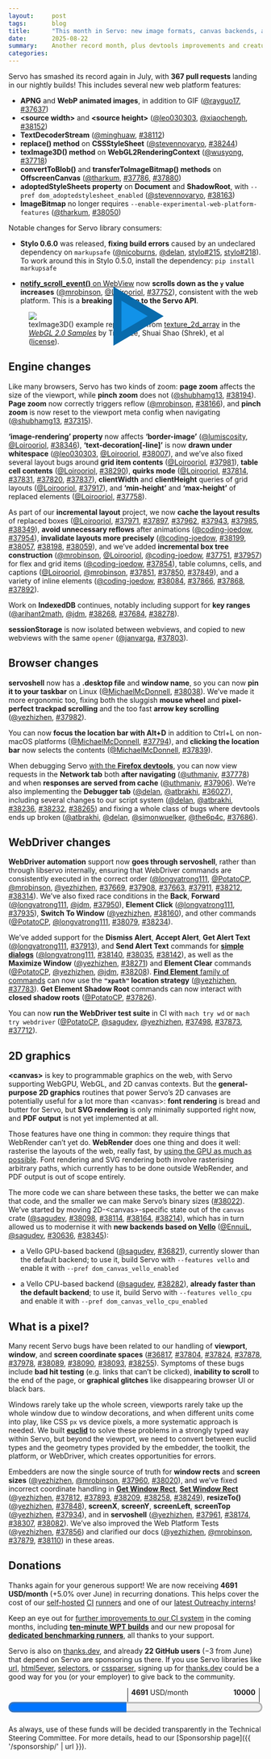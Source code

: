 ```yaml
---
layout:     post
tags:       blog
title:      "This month in Servo: new image formats, canvas backends, automation, and more!"
date:       2025-08-22
summary:    Another record month, plus devtools improvements and creature comforts for servoshell users.
categories:
---
```


Servo has smashed its record again in July, with **367 pull requests** landing in our nightly builds!
This includes several new web platform features:

- **APNG** and **WebP animated images**, in addition to GIF ([@rayguo17](https://github.com/rayguo17), [#37637](https://github.com/servo/servo/pull/37637))
- **&lt;source width>** and **&lt;source height>** ([@leo030303](https://github.com/leo030303), [@xiaochengh](https://github.com/xiaochengh), [#38152](https://github.com/servo/servo/pull/38152))
- **TextDecoderStream** ([@minghuaw](https://github.com/minghuaw), [#38112](https://github.com/servo/servo/pull/38112))
- **replace() method** on **CSSStyleSheet** ([@stevennovaryo](https://github.com/stevennovaryo), [#38244](https://github.com/servo/servo/pull/38244))
- **texImage3D() method** on **WebGL2RenderingContext** ([@wusyong](https://github.com/wusyong), [#37718](https://github.com/servo/servo/pull/37718))
- **convertToBlob()** and **transferToImageBitmap() methods** on **OffscreenCanvas** ([@tharkum](https://github.com/tharkum), [#37786](https://github.com/servo/servo/pull/37786), [#37880](https://github.com/servo/servo/pull/37880))
- **adoptedStyleSheets property** on **Document** and **ShadowRoot**, with `--pref dom_adoptedstylesheet_enabled` ([@stevennovaryo](https://github.com/stevennovaryo), [#38163](https://github.com/servo/servo/pull/38163))
- **ImageBitmap** no longer requires `--enable-experimental-web-platform-features` ([@tharkum](https://github.com/tharkum), [#38050](https://github.com/servo/servo/pull/38050))

Notable changes for Servo library consumers:

- **Stylo 0.6.0** was released, **fixing build errors** caused by an undeclared dependency on `markupsafe` ([@nicoburns](https://github.com/nicoburns), [@delan](https://github.com/delan), [stylo#215](https://github.com/servo/stylo/pull/215), [stylo#218](https://github.com/servo/stylo/issues/218)).
To work around this in Stylo 0.5.0, install the dependency: `pip install markupsafe`

- [**notify_scroll_event()** on WebView](https://doc.servo.org/servo/struct.WebView.html#method.notify_scroll_event) now **scrolls down as the `y` value increases** ([@mrobinson](https://github.com/mrobinson), [@Loirooriol](https://github.com/Loirooriol), [#37752](https://github.com/servo/servo/pull/37752)), consistent with the web platform.
This is a **breaking change to the Servo API**.

<figure>
  <details style="position:relative">
    <img src="{{ '/img/blog/2025-08-diffies.webp' | url }}" style="position:absolute;margin:0;inset:0;pointer-events:none" loading="lazy" alt="servoshell nightly showing the same things, but animated">
    <summary style="display:block"><img src="{{ '/img/blog/2025-08-diffies.jpg' | url }}" style="margin:0" loading="lazy"><div style="position:absolute;inset:0;display:flex;justify-content:center;align-items:center;color:#1192e8;font-size:7em;cursor:pointer;-webkit-text-stroke:1rem color-mix(in oklch,#1192e8,black 20%);user-select:none" alt="servoshell nightly showing APNG and WebP animated images, ‘image-rendering’ applying to a ‘border-image’, a WebGL 2 example using texImage3D(), ‘text-decoration’ applying to a link with spaces, and an example of adoptedStyleSheets being controlled by a color input">▶</div></summary>
  </details>
  <figcaption>texImage3D() example reproduced from <a href="https://webglsamples.org/WebGL2Samples/#texture_2d_array">texture_2d_array</a> in the <a href="https://github.com/WebGLSamples/WebGL2Samples"><i>WebGL 2.0 Samples</i></a> by Trung Le, Shuai Shao (Shrek), et al (<a href="https://github.com/WebGLSamples/WebGL2Samples/blob/7aef7dd1ef2615e657e0110df10a0fd6270cd50e/LICENSE.md">license</a>).</figcaption>
</figure>

## Engine changes

Like many browsers, Servo has two kinds of zoom: **page zoom** affects the size of the viewport, while **pinch zoom** does not ([@shubhamg13](https://github.com/shubhamg13), [#38194](https://github.com/servo/servo/pull/38194)).
**Page zoom** now correctly triggers reflow ([@mrobinson](https://github.com/mrobinson), [#38166](https://github.com/servo/servo/pull/38166)), and **pinch zoom** is now reset to the viewport meta config when navigating ([@shubhamg13](https://github.com/shubhamg13), [#37315](https://github.com/servo/servo/pull/37315)).

**‘image-rendering’ property** now affects **‘border-image’** ([@lumiscosity](https://github.com/lumiscosity), [@Loirooriol](https://github.com/Loirooriol), [#38346](https://github.com/servo/servo/pull/38346)), **‘text-decoration[-line]’** is now **drawn under whitespace** ([@leo030303](https://github.com/leo030303), [@Loirooriol](https://github.com/Loirooriol), [#38007](https://github.com/servo/servo/pull/38007)), and we’ve also fixed several layout bugs around **grid item contents** ([@Loirooriol](https://github.com/Loirooriol), [#37981](https://github.com/servo/servo/pull/37981)), **table cell contents** ([@Loirooriol](https://github.com/Loirooriol), [#38290](https://github.com/servo/servo/pull/38290)), **quirks mode** ([@Loirooriol](https://github.com/Loirooriol), [#37814](https://github.com/servo/servo/pull/37814), [#37831](https://github.com/servo/servo/pull/37831), [#37820](https://github.com/servo/servo/pull/37820), [#37837](https://github.com/servo/servo/pull/37837)), **clientWidth** and **clientHeight** queries of grid layouts ([@Loirooriol](https://github.com/Loirooriol), [#37917](https://github.com/servo/servo/pull/37917)), and **‘min-height’** and **‘max-height’** of replaced elements ([@Loirooriol](https://github.com/Loirooriol), [#37758](https://github.com/servo/servo/pull/37758)).

As part of our **incremental layout** project, we now **cache the layout results** of replaced boxes ([@Loirooriol](https://github.com/Loirooriol), [#37971](https://github.com/servo/servo/pull/37971), [#37897](https://github.com/servo/servo/pull/37897), [#37962](https://github.com/servo/servo/pull/37962), [#37943](https://github.com/servo/servo/pull/37943), [#37985](https://github.com/servo/servo/pull/37985), [#38349](https://github.com/servo/servo/pull/38349)), **avoid unnecessary reflows** after animations ([@coding-joedow](https://github.com/coding-joedow), [#37954](https://github.com/servo/servo/pull/37954)), **invalidate layouts more precisely** ([@coding-joedow](https://github.com/coding-joedow), [#38199](https://github.com/servo/servo/pull/38199), [#38057](https://github.com/servo/servo/pull/38057), [#38198](https://github.com/servo/servo/pull/38198), [#38059](https://github.com/servo/servo/pull/38059)), and we’ve added **incremental box tree construction** ([@mrobinson](https://github.com/mrobinson), [@Loirooriol](https://github.com/Loirooriol), [@coding-joedow](https://github.com/coding-joedow), [#37751](https://github.com/servo/servo/pull/37751), [#37957](https://github.com/servo/servo/pull/37957)) for flex and grid items ([@coding-joedow](https://github.com/coding-joedow), [#37854](https://github.com/servo/servo/pull/37854)), table columns, cells, and captions ([@Loirooriol](https://github.com/Loirooriol), [@mrobinson](https://github.com/mrobinson), [#37851](https://github.com/servo/servo/pull/37851), [#37850](https://github.com/servo/servo/pull/37850), [#37849](https://github.com/servo/servo/pull/37849)), and a variety of inline elements ([@coding-joedow](https://github.com/coding-joedow), [#38084](https://github.com/servo/servo/pull/38084), [#37866](https://github.com/servo/servo/pull/37866), [#37868](https://github.com/servo/servo/pull/37868), [#37892](https://github.com/servo/servo/pull/37892)).

Work on **IndexedDB** continues, notably including support for **key ranges** ([@arihant2math](https://github.com/arihant2math), [@jdm](https://github.com/jdm), [#38268](https://github.com/servo/servo/pull/38268), [#37684](https://github.com/servo/servo/pull/37684), [#38278](https://github.com/servo/servo/pull/38278)).

**sessionStorage** is now isolated between webviews, and copied to new webviews with the same `opener` ([@janvarga](https://github.com/janvarga), [#37803](https://github.com/servo/servo/pull/37803)).

## Browser changes

**servoshell** now has a **.desktop file** and **window name**, so you can now **pin it to your taskbar** on Linux ([@MichaelMcDonnell](https://github.com/MichaelMcDonnell), [#38038](https://github.com/servo/servo/pull/38038)).
We’ve made it more ergonomic too, fixing both the sluggish **mouse wheel** and **pixel-perfect trackpad scrolling** and the too fast **arrow key scrolling** ([@yezhizhen](https://github.com/yezhizhen), [#37982](https://github.com/servo/servo/pull/37982)).

You can now **focus the location bar with Alt+D** in addition to Ctrl+L on non-macOS platforms ([@MichaelMcDonnell](https://github.com/MichaelMcDonnell), [#37794](https://github.com/servo/servo/pull/37794)), and **clicking the location bar** now selects the contents ([@MichaelMcDonnell](https://github.com/MichaelMcDonnell), [#37839](https://github.com/servo/servo/pull/37839)).

When debugging Servo [with the **Firefox devtools**](https://book.servo.org/hacking/using-devtools.html), you can now view requests in the **Network tab** both **after navigating** ([@uthmaniv](https://github.com/uthmaniv), [#37778](https://github.com/servo/servo/pull/37778)) and when **responses are served from cache** ([@uthmaniv](https://github.com/uthmaniv), [#37906](https://github.com/servo/servo/pull/37906)).
We’re also implementing the **Debugger tab** ([@delan](https://github.com/delan), [@atbrakhi](https://github.com/atbrakhi), [#36027](https://github.com/servo/servo/issues/36027)), including several changes to our script system ([@delan](https://github.com/delan), [@atbrakhi](https://github.com/atbrakhi), [#38236](https://github.com/servo/servo/pull/38236), [#38232](https://github.com/servo/servo/pull/38232), [#38265](https://github.com/servo/servo/pull/38265)) and fixing a whole class of bugs where devtools ends up broken ([@atbrakhi](https://github.com/atbrakhi), [@delan](https://github.com/delan), [@simonwuelker](https://github.com/simonwuelker), [@the6p4c](https://github.com/the6p4c), [#37686](https://github.com/servo/servo/pull/37686)).

## WebDriver changes

**WebDriver automation** support now **goes through servoshell**, rather than through libservo internally, ensuring that WebDriver commands are consistently executed in the correct order ([@longvatrong111](https://github.com/longvatrong111), [@PotatoCP](https://github.com/PotatoCP), [@mrobinson](https://github.com/mrobinson), [@yezhizhen](https://github.com/yezhizhen), [#37669](https://github.com/servo/servo/pull/37669), [#37908](https://github.com/servo/servo/pull/37908), [#37663](https://github.com/servo/servo/pull/37663), [#37911](https://github.com/servo/servo/pull/37911), [#38212](https://github.com/servo/servo/pull/38212), [#38314](https://github.com/servo/servo/pull/38314)).
We’ve also fixed race conditions in the **Back**, **Forward** ([@longvatrong111](https://github.com/longvatrong111), [@jdm](https://github.com/jdm), [#37950](https://github.com/servo/servo/pull/37950)), **Element Click** ([@longvatrong111](https://github.com/longvatrong111), [#37935](https://github.com/servo/servo/pull/37935)), **Switch To Window** ([@yezhizhen](https://github.com/yezhizhen), [#38160](https://github.com/servo/servo/pull/38160)), and other commands ([@PotatoCP](https://github.com/PotatoCP), [@longvatrong111](https://github.com/longvatrong111), [#38079](https://github.com/servo/servo/pull/38079), [#38234](https://github.com/servo/servo/pull/38234)).

We’ve added support for the **Dismiss Alert**, **Accept Alert**, **Get Alert Text** ([@longvatrong111](https://github.com/longvatrong111), [#37913](https://github.com/servo/servo/pull/37913)), and **Send Alert Text** commands for [**simple dialogs**](https://html.spec.whatwg.org/multipage/#simple-dialogs) ([@longvatrong111](https://github.com/longvatrong111), [#38140](https://github.com/servo/servo/pull/38140), [#38035](https://github.com/servo/servo/pull/38035), [#38142](https://github.com/servo/servo/pull/38142)), as well as the **Maximize Window** ([@yezhizhen](https://github.com/yezhizhen), [#38271](https://github.com/servo/servo/pull/38271)) and **Element Clear** commands ([@PotatoCP](https://github.com/PotatoCP), [@yezhizhen](https://github.com/yezhizhen), [@jdm](https://github.com/jdm), [#38208](https://github.com/servo/servo/pull/38208)).
[**Find Element** family of commands](https://w3c.github.io/webdriver/#element-retrieval) can now use the **`"xpath"` location strategy** ([@yezhizhen](https://github.com/yezhizhen), [#37783](https://github.com/servo/servo/pull/37783)).
**Get Element Shadow Root** commands can now interact with **closed shadow roots** ([@PotatoCP](https://github.com/PotatoCP), [#37826](https://github.com/servo/servo/pull/37826)).

You can now **run the WebDriver test suite** in CI with `mach try wd` or `mach try webdriver` ([@PotatoCP](https://github.com/PotatoCP), [@sagudev](https://github.com/sagudev), [@yezhizhen](https://github.com/yezhizhen), [#37498](https://github.com/servo/servo/pull/37498), [#37873](https://github.com/servo/servo/pull/37873), [#37712](https://github.com/servo/servo/pull/37712)).

## 2D graphics

**&lt;canvas>** is key to programmable graphics on the web, with Servo supporting WebGPU, WebGL, and 2D canvas contexts.
But the **general-purpose 2D graphics** routines that power Servo’s 2D canvases are potentially useful for a lot more than &lt;canvas>: **font rendering** is bread and butter for Servo, but **SVG rendering** is only minimally supported right now, and **PDF output** is not yet implemented at all.

Those features have one thing in common: they require things that WebRender can’t yet do.
**WebRender** does one thing and does it well: rasterise the layouts of the web, really fast, by [using the GPU as much as possible](https://hacks.mozilla.org/2017/10/the-whole-web-at-maximum-fps-how-webrender-gets-rid-of-jank/).
Font rendering and SVG rendering both involve rasterising arbitrary paths, which currently has to be done outside WebRender, and PDF output is out of scope entirely.

The more code we can share between these tasks, the better we can make that code, and the smaller we can make Servo’s binary sizes ([#38022](https://github.com/servo/servo/issues/38022)).
We’ve started by moving 2D-&lt;canvas>-specific state out of the `canvas` crate ([@sagudev](https://github.com/sagudev), [#38098](https://github.com/servo/servo/pull/38098), [#38114](https://github.com/servo/servo/pull/38114), [#38164](https://github.com/servo/servo/pull/38164), [#38214](https://github.com/servo/servo/pull/38214)), which has in turn allowed us to modernise it with **new backends based on [Vello](https://github.com/linebender/vello)** ([@EnnuiL](https://github.com/EnnuiL), [@sagudev](https://github.com/sagudev), [#30636](https://github.com/servo/servo/issues/30636), [#38345](https://github.com/servo/servo/issues/38345)):

- a Vello GPU-based backend ([@sagudev](https://github.com/sagudev), [#36821](https://github.com/servo/servo/pull/36821)), currently slower than the default backend; to use it, build Servo with `--features vello` and enable it with `--pref dom_canvas_vello_enabled`

- a Vello CPU-based backend ([@sagudev](https://github.com/sagudev), [#38282](https://github.com/servo/servo/pull/38282)), **already faster than the default backend**; to use it, build Servo with `--features vello_cpu` and enable it with `--pref dom_canvas_vello_cpu_enabled`

## What is a pixel?

Many recent Servo bugs have been related to our handling of **viewport**, **window**, and **screen coordinate spaces** ([#36817](https://github.com/servo/servo/issues/36817), [#37804](https://github.com/servo/servo/issues/37804), [#37824](https://github.com/servo/servo/issues/37824), [#37878](https://github.com/servo/servo/issues/37878), [#37978](https://github.com/servo/servo/issues/37978), [#38089](https://github.com/servo/servo/issues/38089), [#38090](https://github.com/servo/servo/issues/38090), [#38093](https://github.com/servo/servo/issues/38093), [#38255](https://github.com/servo/servo/issues/38255)).
Symptoms of these bugs include **bad hit testing** (e.g. links that can’t be clicked), **inability to scroll** to the end of the page, or **graphical glitches** like disappearing browser UI or black bars.

Windows rarely take up the whole screen, viewports rarely take up the whole window due to window decorations, and when different units come into play, like CSS `px` vs device pixels, a more systematic approach is needed.
We built [**euclid**](https://docs.rs/euclid/0.22.11/euclid/) to solve these problems in a strongly typed way within Servo, but beyond the viewport, we need to convert between euclid types and the geometry types provided by the embedder, the toolkit, the platform, or WebDriver, which creates opportunities for errors.

Embedders are now the single source of truth for **window rects** and **screen sizes** ([@yezhizhen](https://github.com/yezhizhen), [@mrobinson](https://github.com/mrobinson), [#37960](https://github.com/servo/servo/pull/37960), [#38020](https://github.com/servo/servo/pull/38020)), and we’ve fixed incorrect coordinate handling in [**Get Window Rect**](https://w3c.github.io/webdriver/#get-window-rect), [**Set Window Rect**](https://w3c.github.io/webdriver/#set-window-rect) ([@yezhizhen](https://github.com/yezhizhen), [#37812](https://github.com/servo/servo/pull/37812), [#37893](https://github.com/servo/servo/pull/37893), [#38209](https://github.com/servo/servo/pull/38209), [#38258](https://github.com/servo/servo/pull/38258), [#38249](https://github.com/servo/servo/pull/38249)), **resizeTo()** ([@yezhizhen](https://github.com/yezhizhen), [#37848](https://github.com/servo/servo/pull/37848)), **screenX**, **screenY**, **screenLeft**, **screenTop** ([@yezhizhen](https://github.com/yezhizhen), [#37934](https://github.com/servo/servo/pull/37934)), and in **servoshell** ([@yezhizhen](https://github.com/yezhizhen), [#37961](https://github.com/servo/servo/pull/37961), [#38174](https://github.com/servo/servo/pull/38174), [#38307](https://github.com/servo/servo/pull/38307), [#38082](https://github.com/servo/servo/pull/38082)).
We’ve also improved the Web Platform Tests ([@yezhizhen](https://github.com/yezhizhen), [#37856](https://github.com/servo/servo/pull/37856)) and clarified our docs ([@yezhizhen](https://github.com/yezhizhen), [@mrobinson](https://github.com/mrobinson), [#37879](https://github.com/servo/servo/pull/37879), [#38110](https://github.com/servo/servo/pull/38110)) in these areas.

## Donations

Thanks again for your generous support!
We are now receiving **4691 USD/month** (+5.0% <!-- (+1.3% without thanks.dev) --> over June) in recurring donations.
This helps cover the cost of our [self-hosted](https://ci0.servo.org) [CI](https://ci1.servo.org) [runners](https://ci2.servo.org) and one of our [latest Outreachy interns](https://www.outreachy.org/alums/2025-06/#:~:text=Servo)!

Keep an eye out for [further improvements to our CI system](https://github.com/servo/servo/issues/38141) in the coming months, including [**ten-minute WPT builds**](https://github.com/servo/ci-runners/issues/21) and our new proposal for [**dedicated benchmarking runners**](https://github.com/servo/project/issues/160), all thanks to your support.

Servo is also on [thanks.dev](https://thanks.dev), and already **22 GitHub users** (−3 from June) that depend on Servo are sponsoring us there.
If you use Servo libraries like [url](https://crates.io/crates/url/reverse_dependencies), [html5ever](https://crates.io/crates/html5ever/reverse_dependencies), [selectors](https://crates.io/crates/selectors/reverse_dependencies), or [cssparser](https://crates.io/crates/cssparser/reverse_dependencies), signing up for [thanks.dev](https://thanks.dev) could be a good way for you (or your employer) to give back to the community.

<figure class="_fig" style="width: 100%; margin: 1em 0;"><div class="_flex" style="height: calc(1lh + 3em); flex-flow: column nowrap; text-align: left;">
    <div style="position: relative; text-align: right;">
        <div style="position: absolute; margin-left: calc(100% * 4691 / 10000); padding-left: 0.5em;"><strong>4691</strong> USD/month</div>
        <div style="position: absolute; margin-left: calc(100% * 4691 / 10000); height: calc(1lh + 1.5em); border-left: 1px solid;"></div>
        <div style="position: absolute; margin-left: calc(100% - 0.5em); height: calc(1lh + 1.5em); border-left: 1px solid;"></div>
        <div style="padding-right: 1em;"><strong>10000</strong><!-- USD/month --></div>
    </div>
    <progress value="4691" max="10000" style="transform: scale(3); transform-origin: top left; width: calc(100% / 3);"></progress>
</div></figure>

As always, use of these funds will be decided transparently in the Technical Steering Committee.
For more details, head to our [Sponsorship page]({{ '/sponsorship/' | url }}).

<style>
    ._correction {
        max-width: 33em;
        margin: 1em auto;
        border-bottom: 1px solid;
        padding-bottom: 1em;
    }
    ._note {
        margin: 1em 1em;
        border-left: 1px solid;
        padding-left: 1em;
        opacity: 0.75;
    }
</style>
